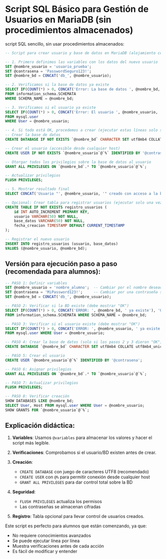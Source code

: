 # Script SQL Básico para Gestión de Usuarios en MariaDB (sin procedimientos almacenados)

script SQL sencillo, sin usar procedimientos almacenados:

```sql
-- Script para crear usuario y base de datos en MariaDB (alojamiento compartido)

-- 1. Primero definimos las variables con los datos del nuevo usuario
SET @nombre_usuario = 'usuario_prueba';
SET @contrasena = 'PasswordSeguro123!';
SET @nombre_bd = CONCAT('db_', @nombre_usuario);

-- 2. Verificamos si la base de datos ya existe
SELECT IF(COUNT(*) > 0, CONCAT('Error: La base de datos ', @nombre_bd, ' ya existe'), 'OK') AS verifica_bd
FROM information_schema.SCHEMATA 
WHERE SCHEMA_NAME = @nombre_bd;

-- 3. Verificamos si el usuario ya existe
SELECT IF(COUNT(*) > 0, CONCAT('Error: El usuario ', @nombre_usuario, ' ya existe'), 'OK') AS verifica_usuario
FROM mysql.user 
WHERE User = @nombre_usuario;

-- 4. Si todo está OK, procedemos a crear (ejecutar estas líneas solo si las verificaciones anteriores son OK)
-- Crear la base de datos
CREATE DATABASE IF NOT EXISTS `@nombre_bd` CHARACTER SET utf8mb4 COLLATE utf8mb4_unicode_ci;

-- Crear el usuario (accesible desde cualquier host)
CREATE USER IF NOT EXISTS `@nombre_usuario`@`%` IDENTIFIED BY '@contrasena';

-- Otorgar todos los privilegios sobre la base de datos al usuario
GRANT ALL PRIVILEGES ON `@nombre_bd`.* TO `@nombre_usuario`@`%`;

-- Actualizar privilegios
FLUSH PRIVILEGES;

-- 5. Mostrar resultado final
SELECT CONCAT('Usuario "', @nombre_usuario, '" creado con acceso a la base de datos "', @nombre_bd, '"') AS resultado;

-- Opcional: Crear tabla para registrar usuarios (ejecutar solo una vez)
CREATE TABLE IF NOT EXISTS registro_usuarios (
    id INT AUTO_INCREMENT PRIMARY KEY,
    usuario VARCHAR(50) NOT NULL,
    base_datos VARCHAR(50) NOT NULL,
    fecha_creacion TIMESTAMP DEFAULT CURRENT_TIMESTAMP
);

-- Registrar el nuevo usuario
INSERT INTO registro_usuarios (usuario, base_datos)
VALUES (@nombre_usuario, @nombre_bd);
```

## Versión para ejecución paso a paso (recomendada para alumnos):

```sql
-- PASO 1: Definir variables
SET @nombre_usuario = 'nombre_alumno';  -- Cambiar por el nombre deseado
SET @contrasena = 'MiPassword123!';     -- Cambiar por una contraseña segura
SET @nombre_bd = CONCAT('db_', @nombre_usuario);

-- PASO 2: Verificar si la BD existe (debe mostrar "OK")
SELECT IF(COUNT(*) > 0, CONCAT('ERROR: ', @nombre_bd, ' ya existe'), 'OK') AS estado_bd
FROM information_schema.SCHEMATA WHERE SCHEMA_NAME = @nombre_bd;

-- PASO 3: Verificar si el usuario existe (debe mostrar "OK")
SELECT IF(COUNT(*) > 0, CONCAT('ERROR: ', @nombre_usuario, ' ya existe'), 'OK') AS estado_usuario
FROM mysql.user WHERE User = @nombre_usuario;

-- PASO 4: Crear la base de datos (solo si los pasos 2 y 3 dieron "OK")
CREATE DATABASE `@nombre_bd` CHARACTER SET utf8mb4 COLLATE utf8mb4_unicode_ci;

-- PASO 5: Crear el usuario
CREATE USER `@nombre_usuario`@`%` IDENTIFIED BY '@contrasena';

-- PASO 6: Asignar privilegios
GRANT ALL PRIVILEGES ON `@nombre_bd`.* TO `@nombre_usuario`@`%`;

-- PASO 7: Actualizar privilegios
FLUSH PRIVILEGES;

-- PASO 8: Verificar creación
SHOW DATABASES LIKE @nombre_bd;
SELECT User, Host FROM mysql.user WHERE User = @nombre_usuario;
SHOW GRANTS FOR `@nombre_usuario`@`%`;
```

## Explicación didáctica:

1. **Variables**: Usamos `@variables` para almacenar los valores y hacer el script más legible.

2. **Verificaciones**: Comprobamos si el usuario/BD existen antes de crear.

3. **Creación**:
   - `CREATE DATABASE` con juego de caracteres UTF8 (recomendado)
   - `CREATE USER` con `@%` para permitir conexión desde cualquier host
   - `GRANT ALL PRIVILEGES` para dar control total sobre la BD

4. **Seguridad**:
   - `FLUSH PRIVILEGES` actualiza los permisos
   - Las contraseñas se almacenan cifradas

5. **Registro**: Tabla opcional para llevar control de usuarios creados.

Este script es perfecto para alumnos que están comenzando, ya que:
- No requiere conocimientos avanzados
- Se puede ejecutar línea por línea
- Muestra verificaciones antes de cada acción
- Es fácil de modificar y entender